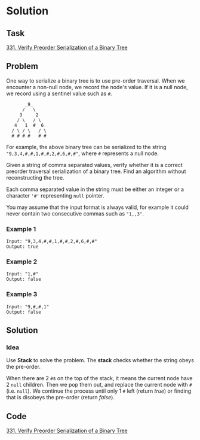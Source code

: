 # Solution

## Task

[331. Verify Preorder Serialization of a Binary Tree](https://leetcode-cn.com/problems/verify-preorder-serialization-of-a-binary-tree/)


## Problem

One way to serialize a binary tree is to use pre-order traversal. When we encounter a non-null node, we record the node's value.
If it is a null node, we record using a sentinel value such as ``#``.

```
       _9_
      /   \
     3     2
    / \   / \
   4   1  #  6
  / \ / \   / \
  # # # #   # #
```

For example, the above binary tree can be serialized to the string ``"9,3,4,#,#,1,#,#,2,#,6,#,#"``, where ``#`` represents a null node.

Given a string of comma separated values, verify whether it is a correct preorder traversal serialization of a binary tree. Find an algorithm without reconstructing the tree.

Each comma separated value in the string must be either an integer or a character ``'#'`` representing ``null`` pointer.

You may assume that the input format is always valid, for example it could never contain two consecutive commas such as ``"1,,3"``.

### Example 1
```
Input: "9,3,4,#,#,1,#,#,2,#,6,#,#"
Output: true
```

### Example 2
```
Input: "1,#"
Output: false
```
### Example 3
```
Input: "9,#,#,1"
Output: false
```

## Solution

### Idea
Use **Stack** to solve the problem. The **stack** checks whether the string obeys the pre-order.

When there are 2 ``#``s on the top of the stack, it means the current node have 2 ``null`` children.
Then we pop them out, and replace the current node with ``#`` (i.e. ``null``). We continue the process until only 1 ``#`` left (return *true*) or finding that is disobeys the pre-order
(return *false*).

## Code
[331. Verify Preorder Serialization of a Binary Tree](https://github.com/0oTedo0/Leetcode-Exercises/blob/main/Daily%20Exercises/Mar%202021/2021-03-12%20:%20331.%20Verify%20Preorder%20Serialization%20of%20a%20Binary%20Tree/331.%20Verify%20Preorder%20Serialization%20of%20a%20Binary%20Tree.py)

